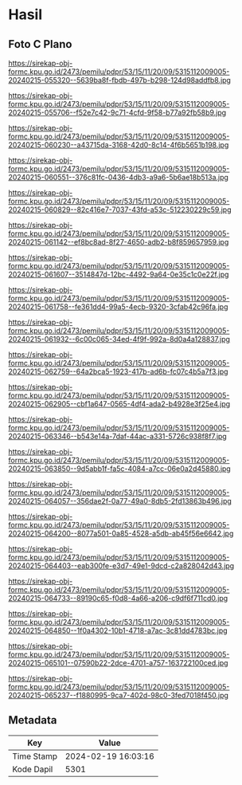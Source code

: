 # Hasil

## Foto C Plano

https://sirekap-obj-formc.kpu.go.id/2473/pemilu/pdpr/53/15/11/20/09/5315112009005-20240215-055320--5639ba8f-fbdb-497b-b298-124d98addfb8.jpg

https://sirekap-obj-formc.kpu.go.id/2473/pemilu/pdpr/53/15/11/20/09/5315112009005-20240215-055706--f52e7c42-9c71-4cfd-9f58-b77a92fb58b9.jpg

https://sirekap-obj-formc.kpu.go.id/2473/pemilu/pdpr/53/15/11/20/09/5315112009005-20240215-060230--a43715da-3168-42d0-8c14-4f6b5651b198.jpg

https://sirekap-obj-formc.kpu.go.id/2473/pemilu/pdpr/53/15/11/20/09/5315112009005-20240215-060551--376c81fc-0436-4db3-a9a6-5b6ae18b513a.jpg

https://sirekap-obj-formc.kpu.go.id/2473/pemilu/pdpr/53/15/11/20/09/5315112009005-20240215-060829--82c416e7-7037-43fd-a53c-512230229c59.jpg

https://sirekap-obj-formc.kpu.go.id/2473/pemilu/pdpr/53/15/11/20/09/5315112009005-20240215-061142--ef8bc8ad-8f27-4650-adb2-b8f859657959.jpg

https://sirekap-obj-formc.kpu.go.id/2473/pemilu/pdpr/53/15/11/20/09/5315112009005-20240215-061607--3514847d-12bc-4492-9a64-0e35c1c0e22f.jpg

https://sirekap-obj-formc.kpu.go.id/2473/pemilu/pdpr/53/15/11/20/09/5315112009005-20240215-061758--fe361dd4-99a5-4ecb-9320-3cfab42c96fa.jpg

https://sirekap-obj-formc.kpu.go.id/2473/pemilu/pdpr/53/15/11/20/09/5315112009005-20240215-061932--6c00c065-34ed-4f9f-992a-8d0a4a128837.jpg

https://sirekap-obj-formc.kpu.go.id/2473/pemilu/pdpr/53/15/11/20/09/5315112009005-20240215-062759--64a2bca5-1923-417b-ad6b-fc07c4b5a7f3.jpg

https://sirekap-obj-formc.kpu.go.id/2473/pemilu/pdpr/53/15/11/20/09/5315112009005-20240215-062905--cbf1a647-0565-4df4-ada2-b4928e3f25e4.jpg

https://sirekap-obj-formc.kpu.go.id/2473/pemilu/pdpr/53/15/11/20/09/5315112009005-20240215-063346--b543e14a-7daf-44ac-a331-5726c938f8f7.jpg

https://sirekap-obj-formc.kpu.go.id/2473/pemilu/pdpr/53/15/11/20/09/5315112009005-20240215-063850--9d5abb1f-fa5c-4084-a7cc-06e0a2d45880.jpg

https://sirekap-obj-formc.kpu.go.id/2473/pemilu/pdpr/53/15/11/20/09/5315112009005-20240215-064057--356dae2f-0a77-49a0-8db5-2fd13863b496.jpg

https://sirekap-obj-formc.kpu.go.id/2473/pemilu/pdpr/53/15/11/20/09/5315112009005-20240215-064200--8077a501-0a85-4528-a5db-ab45f56e6642.jpg

https://sirekap-obj-formc.kpu.go.id/2473/pemilu/pdpr/53/15/11/20/09/5315112009005-20240215-064403--eab300fe-e3d7-49e1-9dcd-c2a828042d43.jpg

https://sirekap-obj-formc.kpu.go.id/2473/pemilu/pdpr/53/15/11/20/09/5315112009005-20240215-064733--89190c65-f0d8-4a66-a206-c9df6f711cd0.jpg

https://sirekap-obj-formc.kpu.go.id/2473/pemilu/pdpr/53/15/11/20/09/5315112009005-20240215-064850--1f0a4302-10b1-4718-a7ac-3c81dd4783bc.jpg

https://sirekap-obj-formc.kpu.go.id/2473/pemilu/pdpr/53/15/11/20/09/5315112009005-20240215-065101--07590b22-2dce-4701-a757-163722100ced.jpg

https://sirekap-obj-formc.kpu.go.id/2473/pemilu/pdpr/53/15/11/20/09/5315112009005-20240215-065237--f1880995-9ca7-402d-98c0-3fed7018f450.jpg


## Metadata

| Key        | Value               |
| ---------- | ------------------- |
| Time Stamp | 2024-02-19 16:03:16 |
| Kode Dapil | 5301                |



